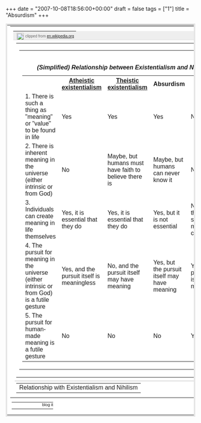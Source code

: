 +++
date = "2007-10-08T18:56:00+00:00"
draft = false
tags = ["1"]
title = "Absurdism"
+++
<div>  </div><table cellpadding="0" cellspacing="0" width="100%" style="font-family:arial;color:#333333;background:#ffffff;border:solid 4px #e5e5e5;width:100%;clear:left;margin:12px 0;"><tr><td valign="top"><table cellpadding="0" cellspacing="0" width="100%" class="CM_CTB_Content_Wrap" style="background-color:#ffffff;margin:0;padding:0;"><tr><td valign="top"><table cellpadding="0" cellspacing="0" width="100%" style="border-bottom:solid 1px #dcdcdc;white-space:nowrap;margin-bottom:8px;background-color:#eeeeee;background-image:url('http://clipmarks.com/images/source-bg.gif');background-repeat:repeat-x;height:24px;line-height:24px;vertical-align:middle;padding-bottom:4px;color:#666666;font-size:10px;"><tr><td valign="top"><a href="http://clipmarks.com/clip-to-blog/" title="clipmarks' clip-to-blog"><img src="http://content.clipmarks.com/blog_icon/6346eea6-cf57-43c0-a761-fb2fc792786a/1D3D25AD-330A-4547-BD29-0F09A229882B/" alt="" width="19" height="19" border="0" style="vertical-align:middle;display:inline;border:none;float:none;margin:0 4px;" /></a>clipped from <a title="http://en.wikipedia.org/w/index.php?title=Absurdism&amp;oldid=162434079" href="http://en.wikipedia.org/w/index.php?title=Absurdism&amp;oldid=162434079">en.wikipedia.org</a></td></tr></table><table cellpadding="0" cellspacing="0" width="100%" style="text-align:left;background:transparent;border:none;margin:4px 0 8px;padding:0 8px;"><tr><td valign="top"><!-- CLIPPED FROM: http://en.wikipedia.org/w/index.php?title=Absurdism&amp;oldid=162434079 --><table bgcolor=""><tr><TD><TABLE><CAPTION><I><B>(Simplified) Relationship between Existentialism and Nihilism</B></I></CAPTION><br/><TBODY><TR><TH></TH><TH><A title="Existentialism" href="http://en.wikipedia.org/wiki/Existentialism">Atheistic existentialism</A></TH><TH><A title="Christian existentialism" href="http://en.wikipedia.org/wiki/Christian_existentialism">Theistic existentialism</A></TH><TH>Absurdism</TH><TH><A title="Nihilism" href="http://en.wikipedia.org/wiki/Nihilism">Nihilism</A></TH></TR><TR><TD>1. There is such a thing as "meaning" or "value" to be found in life</TD><TD>Yes</TD><TD>Yes</TD><TD>Yes</TD><TD>No</TD></TR><TR><TD>2. There is inherent meaning in the universe (either intrinsic or from God)</TD><TD>No</TD><TD>Maybe, but humans must have faith to believe there is</TD><TD>Maybe, but humans can never know it</TD><TD>No</TD></TR><TR><TD>3. Individuals can create meaning in life themselves</TD><TD>Yes, it is essential that they do</TD><TD>Yes, it is essential that they do</TD><TD>Yes, but it is not essential</TD><TD>No, because there is no such meaning to create</TD></TR><TR><TD>4. The pursuit for meaning in the universe (either intrinsic or from God) is a futile gesture</TD><TD>Yes, and the pursuit itself is meaningless</TD><TD>No, and the pursuit itself may have meaning</TD><TD>Yes, but the pursuit itself may have meaning</TD><TD>Yes, and the pursuit itself is meaningless</TD></TR><TR><TD>5. The pursuit for human-made meaning is a futile gesture</TD><TD>No</TD><TD>No</TD><TD>No</TD><TD>Yes</TD></TR></TBODY></TABLE></TD></tr></table></td></tr></table><div style="height:2px;font-size:2px;background:#dcdcdc;border-bottom:solid 1px #f5f5f5;margin:2px 4px;"></div><table cellpadding="0" cellspacing="0" width="100%" style="text-align:left;background:transparent;border:none;margin:4px 0 8px;padding:0 8px;"><tr><td valign="top"><!-- CLIPPED FROM: http://en.wikipedia.org/w/index.php?title=Absurdism&amp;oldid=162434079 --><SPAN class="mw-headline">Relationship with Existentialism and Nihilism</SPAN></td></tr></table></td></tr></table><div style="margin:0 6px 6px 4px;"><table style="font-size:11px;border-spacing:0;padding:0;" cellpadding="0" cellspacing="0" width="100%"><tr><td style="background:transparent;border-width:0;padding:0;">&nbsp;</td><td align="right" style="background:transparent;width:107px;border-width:0;padding:0;" width="107"><a href="http://clipmarks.com/share/1D3D25AD-330A-4547-BD29-0F09A229882B/blog/" title="blog or email this clip"><img src="http://content3.clipmarks.com/images/c2b-foot.png" border="0" alt="blog it" width="107" height="17" style="border-width:0;margin:0;padding:0;" /></a></td></tr></table></div></td></tr></table><div class="blogger-post-footer"><img width='1' height='1' src='https://blogger.googleusercontent.com/tracker/5693059957647979680-2770828367552087464?l=cosmiccowbell.blogspot.com' alt='' /></div>